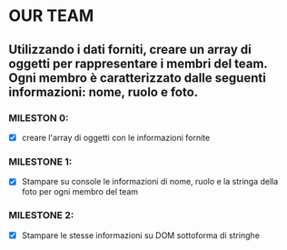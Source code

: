 # OUR TEAM

## Utilizzando i dati forniti, creare un array di oggetti per rappresentare i membri del team. Ogni membro è caratterizzato dalle seguenti informazioni: nome, ruolo e foto.

### MILESTON 0:
- [x] creare l'array di oggetti con le informazioni fornite

### MILESTONE 1:
- [x] Stampare su console le informazioni di nome, ruolo e la stringa della foto per ogni membro del team

### MILESTONE 2:
- [x] Stampare le stesse informazioni su DOM sottoforma di stringhe